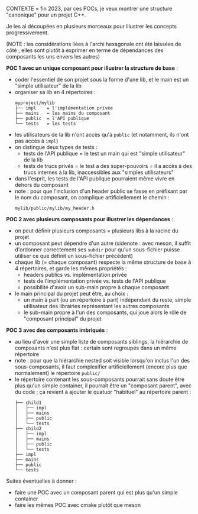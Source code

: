 CONTEXTE = fin 2023, par ces POCs, je veux montrer une structure "canonique" pour un projet C++.

Je les ai découpées en plusieurs morceaux pour illustrer les concepts progressivement.

(NOTE : les considérations liées à l'archi hexagonale ont été laissées de côté ; elles sont plutôt à exprimer en terme de dépendances des composants les uns envers les autres)

**POC 1 avec un unique composant pour illustrer la structure de base** :

- coder l'essentiel de son projet sous la forme d'une lib, et le main est un "simple utilisateur" de la lib
- organiser sa lib en 4 répertoires :
    ```
    myproject/mylib
    ├── impl    = l'implémentation privée
    ├── mains   = les mains du composant
    ├── public  = l'API publique
    └── tests   = les tests
    ```
- les utilisateurs de la lib n'ont accès qu'à `public` (et notamment, ils n'ont pas accès à `impl`)
- on distingue deux types de tests :
    - tests de l'API publique = le test un main qui est "simple utilisateur" de la lib
    - tests de trucs privés = le test a des super-pouvoirs = il a accès à des trucs internes à la lib, inaccessibles aux "simples utilisateurs"
- dans l'esprit, les tests de l'API publique pourraient même vivre en dehors du composant
- note : pour que l'inclusion d'un header public se fasse en préfixant par le nom du composant, on complique artificiellement le chemin :
    ```
    mylib/public/mylib/my_header.h
    ```


**POC 2 avec plusieurs composants pour illustrer les dépendances** :

- on peut définir plusieurs composants = plusieurs libs à la racine du projet
- un composant peut dépendre d'un autre (sidenote : avec meson, il suffit d'ordonner correctement ses `subdir` pour qu'un sous-fichier puisse utiliser ce que définit un sous-fichier précédent)
- chaque lib (= chaque composant) respecte la même structure de base à 4 répertoires, et garde les mêmes propriétés :
    - headers publics vs. implémentation privée
    - tests de l'implémentation privée vs. tests de l'API publique
    - possibilité d'avoir un sub-main propre à chaque composant
- le main principal du projet peut être, au choix :
    - un main à part (ou un répertoire à part) indépendant du reste, simple utilisateur des librairies représentant les autres composants
    - le sub-main propre à l'un des composants, qui joue alors le rôle de "composant principal" du projet

**POC 3 avec des composants imbriqués** :

- au lieu d'avoir une simple liste de composants siblings, la hiérarchie de composants n'est plus flat : certain sont regroupés dans un même répertoire
- note : pour que la hiérarchie nested soit visible lorsqu'on inclus l'un des sous-composants, il faut complexifier artificiellement (encore plus que normalement) le répertoire `public/`
- le répertoire contenant les sous-composants pourrait sans doute être plus qu'un simple container, il pourrait être un "composant parent", avec du code ; ça revient à ajouter le quatuor "habituel" au répertoire parent :
    ```
    ├── child1
    │   ├── impl
    │   ├── mains
    │   ├── public
    │   └── tests
    ├── child2
    │   ├── impl
    │   ├── mains
    │   ├── public
    │   └── tests
    ├── impl
    ├── mains
    ├── public
    └── tests
    ```


Suites éventuelles à donner :

- faire une POC avec un composant parent qui est plus qu'un simple container
- faire les mêmes POC avec cmake plutôt que meson
